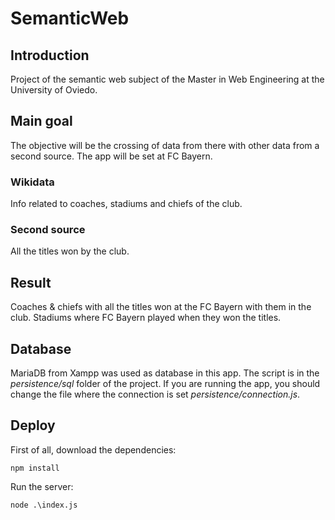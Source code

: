 # SemanticWeb
## Introduction
Project of the semantic web subject of the Master in Web Engineering at the University of Oviedo.
## Main goal
The objective will be the crossing of data from there with other data from a second source. The app will be set at FC Bayern.
### Wikidata
Info related to coaches, stadiums and chiefs of the club.
### Second source
All the titles won by the club.
## Result
Coaches & chiefs with all the titles won at the FC Bayern with them in the club.
Stadiums where FC Bayern played when they won the titles.

## Database
MariaDB from Xampp was used as database in this app. The script is in the _persistence/sql_ folder of the project. If you are running the app, you should change the file where the connection is set _persistence/connection.js_.


## Deploy
First of all, download the dependencies:
```
npm install
```
Run the server: 
```
node .\index.js
```
